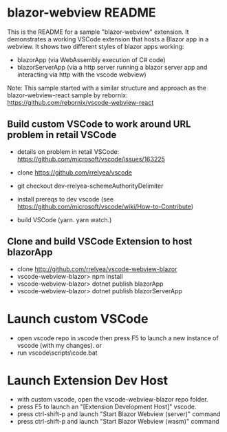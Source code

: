 # blazor-webview README

This is the README for a sample "blazor-webview" extension. It demonstrates a working VSCode
extension that hosts a Blazor app in a webview. It shows two different styles of blazor apps working:
 - blazorApp (via WebAssembly execution of C# code)
 - blazorServerApp (via a http server running a blazor server app and interacting via http with the vscode webview)


Note: This sample started with a similar structure and approach as the blazor-webview-react sample by rebornix: https://github.com/rebornix/vscode-webview-react

## Build custom VSCode to work around URL problem in retail VSCode

- details on problem in retail VSCode: https://github.com/microsoft/vscode/issues/163225

- clone https://github.com/rrelyea/vscode
- git checkout dev-rrelyea-schemeAuthorityDelimiter
- install prereqs to dev vscode (see https://github.com/microsoft/vscode/wiki/How-to-Contribute)
- build VSCode (yarn. yarn watch.)

## Clone and build VSCode Extension to host blazorApp
- clone http://github.com/rrelyea/vscode-webview-blazor
- vscode-webview-blazor> npm install
- vscode-webview-blazor> dotnet publish blazorApp
- vscode-webview-blazor> dotnet publish blazorServerApp

# Launch custom VSCode
- open vscode repo in vscode then press F5 to launch a new instance of vscode (with my changes).
or 
- run vscode\scripts\code.bat

# Launch Extension Dev Host
- with custom vscode, open the vscode-webview-blazor repo folder.
- press F5 to launch an "[Extension Development Host]" vscode.
- press ctrl-shift-p and launch "Start Blazor Webview (server)" command
- press ctrl-shift-p and launch "Start Blazor Webview (wasm)" command
